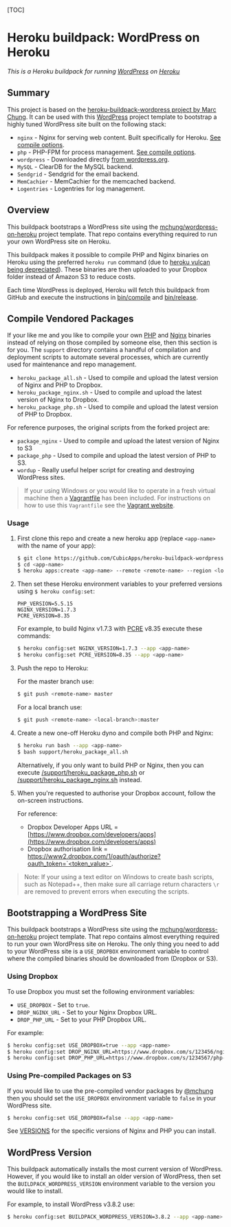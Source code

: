 [TOC]

# Heroku buildpack: WordPress on Heroku

*This is a Heroku buildpack for running [WordPress](http://wordpress.org) on [Heroku](http://heroku.com)*

## Summary

This project is based on the [heroku-buildpack-wordpress project by Marc Chung](https://github.com/mchung/heroku-buildpack-wordpress). It can be used with this [WordPress](http://github.com/mchung/wordpress-on-heroku) project template to bootstrap a highly tuned WordPress site built on the following stack:

* `nginx` - Nginx for serving web content.  Built specifically for Heroku.  [See compile options](https://github.com/CubicApps/heroku-buildpack-wordpress/blob/master/support/heroku_package_nginx.sh).
* `php` - PHP-FPM for process management.  [See compile options](https://github.com/CubicApps/heroku-buildpack-wordpress/blob/master/support/heroku_package_php.sh).
* `wordpress` - Downloaded directly [from wordpress.org](http://wordpress.org/download/release-archive/).
* `MySQL` - ClearDB for the MySQL backend.
* `Sendgrid` - Sendgrid for the email backend.
* `MemCachier` - MemCachier for the memcached backend.
* `Logentries` - Logentries for log management.

## Overview

This buildpack bootstraps a WordPress site using the [mchung/wordpress-on-heroku](http://github.com/mchung/wordpress-on-heroku) project template.  That repo contains everything required to run your own WordPress site on Heroku.

This buildpack makes it possible to compile PHP and Nginx binaries on Heroku using the preferred `heroku run` command (due to [heroku vulcan being depreciated](https://github.com/heroku/vulcan)). These binaries are then uploaded to your Dropbox folder instead of Amazon S3 to reduce costs.

Each time WordPress is deployed, Heroku will fetch this buildpack from GitHub and execute the instructions in [bin/compile](https://github.com/CubicApps/heroku-buildpack-wordpress/blob/master/bin/compile) and [bin/release](https://github.com/CubicApps/heroku-buildpack-wordpress/blob/master/bin/release).

## Compile Vendored Packages

If your like me and you like to compile your own [PHP](http://php.net/downloads.php) and [Nginx](http://nginx.org/download/) binaries instead of relying on those compiled by someone else, then this section is for you. The `support` directory contains a handful of compilation and deployment scripts to automate several processes, which are currently used for maintenance and repo management.

* `heroku_package_all.sh` - Used to compile and upload the latest version of Nginx and PHP to Dropbox.
* `heroku_package_nginx.sh` - Used to compile and upload the latest version of Nginx to Dropbox.
* `heroku_package_php.sh` - Used to compile and upload the latest version of PHP to Dropbox.

For reference purposes, the original scripts from the forked project are:
* `package_nginx` - Used to compile and upload the latest version of Nginx to S3
* `package_php` - Used to compile and upload the latest version of PHP to S3.
* `wordup` - Really useful helper script for creating and destroying WordPress sites.

> If your using Windows or you would like to operate in a fresh virtual machine then a [Vagrantfile](https://github.com/CubicApps/heroku-buildpack-wordpress/blob/master/Vagrantfile) has been included. For instructions on how to use this `Vagrantfile` see the [Vagrant website](http://www.vagrantup.com/).

### Usage

1. First clone this repo and create a new heroku app (replace `<app-name>` with the name of your app):

	```bash
	$ git clone https://github.com/CubicApps/heroku-buildpack-wordpress <app-name>
	$ cd <app-name>
	$ heroku apps:create <app-name> --remote <remote-name> --region <location>
	```

2. Then set these Heroku environment variables to your preferred versions using `$ heroku config:set`:

	```
	PHP_VERSION=5.5.15
	NGINX_VERSION=1.7.3
	PCRE_VERSION=8.35
	```

	For example, to build Nginx v1.7.3 with [PCRE](ftp://ftp.csx.cam.ac.uk/pub/software/programming/pcre/) v8.35 execute these commands:

	```bash
	$ heroku config:set NGINX_VERSION=1.7.3 --app <app-name>
	$ heroku config:set PCRE_VERSION=8.35 --app <app-name>
	```

3. Push the repo to Heroku:

	For the master branch use:
	```bash
	$ git push <remote-name> master
	```
	
	For a local branch use:
	```bash
	$ git push <remote-name> <local-branch>:master
	```

4. Create a new one-off Heroku dyno and compile both PHP and Nginx:

	```bash
	$ heroku run bash --app <app-name>
	$ bash support/heroku_package_all.sh
	```

	Alternatively, if you only want to build PHP or Nginx, then you can execute [/support/heroku_package_php.sh](https://github.com/CubicApps/heroku-buildpack-wordpress/blob/master/support/heroku_package_php.sh) or [/support/heroku_package_nginx.sh](https://github.com/CubicApps/heroku-buildpack-wordpress/blob/master/support/heroku_package_nginx.sh) instead.

5. When you're requested to authorise your Dropbox account, follow the on-screen instructions. 

	For reference:
	- Dropbox Developer Apps URL =  [https://www.dropbox.com/developers/apps](https://www.dropbox.com/developers/apps) 
	- Dropbox authorisation link = [https://www2.dropbox.com/1/oauth/authorize?oauth_token=`<token_value>`](https://www2.dropbox.com/1/oauth/authorize?oauth_token=).

> Note: If your using a text editor on Windows to create bash scripts, such as Notepad++, then make sure all carriage return characters `\r` are removed to prevent errors when executing the scripts.

## Bootstrapping a WordPress Site

This buildpack bootstraps a WordPress site using the [mchung/wordpress-on-heroku](http://github.com/mchung/wordpress-on-heroku) project template. That repo contains almost everything required to run your own WordPress site on Heroku. The only thing you need to add to your WordPress site is a `USE_DROPBOX` environment variable to control where the compiled binaries should be downloaded from (Dropbox or S3).

### Using Dropbox

To use Dropbox you must set the following environment variables:

* `USE_DROPBOX` - Set to `true`.
* `DROP_NGINX_URL` - Set to your Nginx Dropbox URL.
* `DROP_PHP_URL` - Set to your PHP Dropbox URL.

For example:

```bash
$ heroku config:set USE_DROPBOX=true --app <app-name>
$ heroku config:set DROP_NGINX_URL=https://www.dropbox.com/s/123456/nginx-1.7.3-heroku.tar.gz --app <app-name>
$ heroku config:set DROP_PHP_URL=https://www.dropbox.com/s/1234567/php-5.5.15-with-fpm-heroku.tar.gz --app <app-name>
```

### Using Pre-compiled Packages on S3

If you would like to use the pre-compiled vendor packages by [@mchung](https://github.com/mchung) then you should set the `USE_DROPBOX` environment variable to `false` in your WordPress site.

```bash
$ heroku config:set USE_DROPBOX=false --app <app-name>
```

See [VERSIONS](VERSIONS.md) for the specific versions of Nginx and PHP you can install.

## WordPress Version

This buildpack automatically installs the most current version of WordPress. However, if you would like to install an older version of WordPress, then set the `BUILDPACK_WORDPRESS_VERSION` environment variable to the version you would like to install.

For example, to install WordPress v3.8.2 use:

```bash
$ heroku config:set BUILDPACK_WORDPRESS_VERSION=3.8.2 --app <app-name>
```
